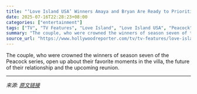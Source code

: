 ```yaml
---
title: "‘Love Island USA’ Winners Amaya and Bryan Are Ready to Prioritize Their Relationship Without the Cameras"
date: 2025-07-16T22:28:23+08:00
categories: ["entertainment"]
tags: ["TV", "TV Features", "Love Island", "Love Island USA", "Peacock"]
summary: "The couple, who were crowned the winners of season seven of the Peacock series, open up about their favorite moments in the villa, the future of their relationship and the upcoming reunion."
source_url: "https://www.hollywoodreporter.com/tv/tv-features/love-island-usa-winners-amaya-bryan-love-future-interview-1236317871/"
---
```


The couple, who were crowned the winners of season seven of the Peacock series, open up about their favorite moments in the villa, the future of their relationship and the upcoming reunion.

---

*来源: [原文链接](https://www.hollywoodreporter.com/tv/tv-features/love-island-usa-winners-amaya-bryan-love-future-interview-1236317871/)*
